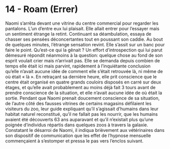 # 14 - Roam (Errer)

Naomi s’arrêta devant une vitrine du centre commercial pour regarder les pantalons. L’un d’entre eux lui plaisait. Elle allait entrer pour l’essayer mais un sentiment étrange la retint. Continuant sa déambulation, essaya de chasser ses pensées déconcertantes tout en poussant son caddie. Au bout de quelques minutes, l’étrange sensation revint. Elle s’assit sur un banc pour faire le point. Qu’est-ce qui la gênait ? Un effort d’introspection qui lui parut démesuré répondit néanmoins à la question: quelque chose au fond de son esprit voulait crier mais n’arrivait pas. Elle se demanda depuis combien de temps elle était ici mais parvint, rapidement à l’inquiétante conclusion qu’elle n’avait aucune idée de comment elle s’était retrouvée là, ni même de où était « là ». En retraçant sa dernière heure, elle prit conscience que le centre était organisé en quatre grands couloirs disposés en carré sur deux étages, et qu’elle avait probablement au moins déjà fait 3 tours avant de prendre conscience de la situation, et elle n’avait aucune idée de où était la sortie.
Pendant que Naomi prenait doucement conscience de sa situation, de l’autre côté des fausses vitrines de certains magasins défilaient les visiteurs du zoo, leur guide expliquant qu’il s’agissait d’humains dans leur habitat naturel reconstitué, qu’il ne fallait pas les nourrir, que les humains avaient été découverts 63 ans auparavant et qu’il n’existait plus qu’une poignée d’individus répartis dans quelques zoos à travers la galaxie. Constatant le désarroi de Naomi, il indiqua brièvement aux vétérinaires dans son dispositif de communication que les effet de l’hypnose mensuelle commençaient à s’estomper et pressa le pas vers l’enclos suivant.